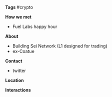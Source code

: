 **Tags**
#crypto

**How we met**
- Fuel Labs happy hour

**About**
- Building Sei Network (L1 designed for trading)
- ex-Coatue

**Contact**
- twitter

**Location**

**Interactions**